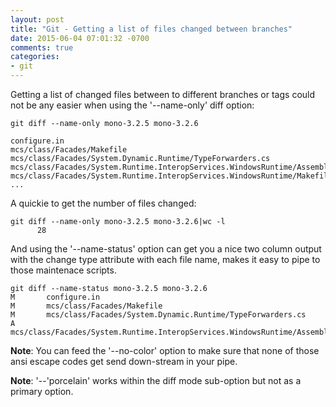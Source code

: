 ```yaml
---
layout: post
title: "Git - Getting a list of files changed between branches"
date: 2015-06-04 07:01:32 -0700
comments: true
categories: 
- git
---
```

Getting a list of changed files between to different branches or tags could not be any easier when using the '--name-only' diff option:

    git diff --name-only mono-3.2.5 mono-3.2.6
    
    configure.in
    mcs/class/Facades/Makefile
    mcs/class/Facades/System.Dynamic.Runtime/TypeForwarders.cs
    mcs/class/Facades/System.Runtime.InteropServices.WindowsRuntime/AssemblyInfo.cs
    mcs/class/Facades/System.Runtime.InteropServices.WindowsRuntime/Makefile
    ...

A quickie to get the number of files changed:

    git diff --name-only mono-3.2.5 mono-3.2.6|wc -l
          28

And using the '--name-status' option can get you a nice two column output with the change type attribute with each file name, makes it easy to pipe to those maintenace scripts. 

    git diff --name-status mono-3.2.5 mono-3.2.6
    M       configure.in
    M       mcs/class/Facades/Makefile
    M       mcs/class/Facades/System.Dynamic.Runtime/TypeForwarders.cs
    A       mcs/class/Facades/System.Runtime.InteropServices.WindowsRuntime/AssemblyInfo.cs

**Note**: You can feed the '--no-color' option to make sure that none of those ansi escape codes get send down-stream in your pipe. 

**Note**: '--'porcelain' works within the diff mode sub-option but not as a primary option.
 
